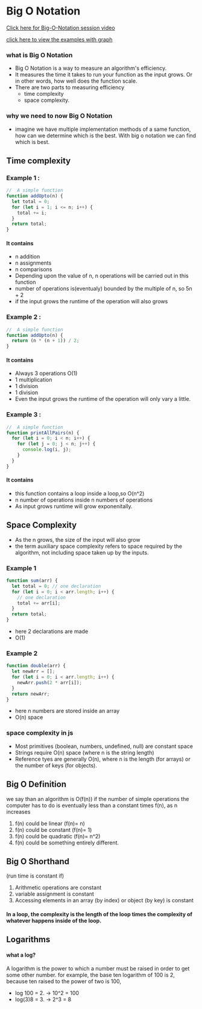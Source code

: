 # Big O Notation
[Click here for Big-O-Notation session video](https://drive.google.com/file/d/1LJRAkAYpATLprMGbp9q-pVut2_yXJBYF/view?usp=sharing)

[click here to view the examples with graph](https://rithmschool.github.io/function-timer-demo/)

### what is Big O Notation

- Big O Notation is a way to measure an algorithm's efficiency.
- It measures the time it takes to run your function as the input grows. Or in other words, how well does the function scale.
- There are two parts to measuring efficiency
  - time complexity
  - space complexity.

### why we need to now Big O Notation

- imagine we have multiple implementation methods of a same function, how can we determine which is the best. With big o notation we can find which is best.

## Time complexity

### Example 1 :

```javascript
//  A simple function
function addUpto(n) {
  let total = 0;
  for (let i = 1; i <= n; i++) {
    total += i;
  }
  return total;
}
```

#### It contains

- n addition
- n assignments
- n comparisons
- Depending upon the value of n, n operations will be carried out in this function
- number of operations is(eventualy) bounded by the multiple of n, so 5n + 2
- if the input grows the runtime of the operation will also grows

### Example 2 :

```javascript
//  A simple function
function addUpto(n) {
  return (n * (n + 1)) / 2;
}
```

#### It contains

- Always 3 operations O(1)
- 1 multiplication
- 1 division
- 1 division
- Even the input grows the runtime of the operation will only vary a little.

### Example 3 :

```javascript
//  A simple function
function printAllPairs(n) {
  for (let i = 0; i < n; i++) {
    for (let j = 0; j < n; j++) {
      console.log(i, j);
    }
  }
}
```

#### It contains

- this function contains a loop inside a loop,so O(n^2)
- n number of operations inside n numbers of operations
- As input grows runtime will grow exponenitally.

## Space Complexity

- As the n grows, the size of the input will also grow
- the term auxiliary space complexity refers to space required by the algorithm, not including space taken up by the inputs.

### Example 1

```javascript
function sum(arr) {
  let total = 0; // one declaration
  for (let i = 0; i < arr.length; i++) {
    // one declaration
    total += arr[i];
  }
  return total;
}
```

- here 2 declarations are made
- O(1)

### Example 2

```javascript
function double(arr) {
  let newArr = [];
  for (let i = 0; i < arr.length; i++) {
    newArr.push(2 * arr[i]);
  }
  return newArr;
}
```

- here n numbers are stored inside an array
- O(n) space

### space complexity in js

- Most primitives (boolean, numbers, undefined, null) are constant space
- Strings require O(n) space (where n is the string length)
- Reference tyes are generally O(n), where n is the length (for arrays) or the number of keys (for objects).

## Big O Definition

we say than an algorithm is O(f(n)) if the number of simple operations the computer has to do is eventually less than a constant times f(n), as n increases

1. f(n) could be linear (f(n)= n)
2. f(n) could be constant (f(n)= 1)
3. f(n) could be quadratic (f(n)= n^2)
4. f(n) could be something entirely different.

## Big O Shorthand

(run time is constant if)

1. Arithmetic operations are constant
2. variable assignment is constant
3. Accessing elements in an array (by index) or object (by key) is constant

#### In a loop, the complexity is the length of the loop times the complexity of whatever happens inside of the loop.

## Logarithms

#### what a log?

A logarithm is the power to which a number must be raised in order to get some other number. for example, the base ten logarithm of 100 is 2, because ten raised to the power of two is 100,

- log 100 = 2. -> 10^2 = 100
- log(3)8 = 3. -> 2^3 = 8
